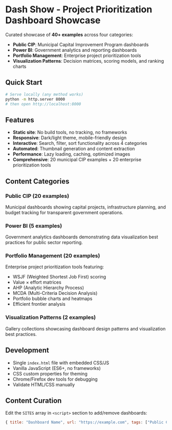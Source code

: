 # Dash Show - Project Prioritization Dashboard Showcase

Curated showcase of **40+ examples** across four categories:
- **Public CIP**: Municipal Capital Improvement Program dashboards
- **Power BI**: Government analytics and reporting dashboards  
- **Portfolio Management**: Enterprise project prioritization tools
- **Visualization Patterns**: Decision matrices, scoring models, and ranking charts

## Quick Start
```bash
# Serve locally (any method works)
python -m http.server 8000
# then open http://localhost:8000
```

## Features
- **Static site**: No build tools, no tracking, no frameworks
- **Responsive**: Dark/light theme, mobile-friendly design
- **Interactive**: Search, filter, sort functionality across 4 categories
- **Automated**: Thumbnail generation and content extraction
- **Performance**: Lazy loading, caching, optimized images
- **Comprehensive**: 20 municipal CIP examples + 20 enterprise prioritization tools

## Content Categories

### Public CIP (20 examples)
Municipal dashboards showing capital projects, infrastructure planning, and budget tracking for transparent government operations.

### Power BI (5 examples) 
Government analytics dashboards demonstrating data visualization best practices for public sector reporting.

### Portfolio Management (20 examples)
Enterprise project prioritization tools featuring:
- WSJF (Weighted Shortest Job First) scoring
- Value × effort matrices
- AHP (Analytic Hierarchy Process)
- MCDA (Multi-Criteria Decision Analysis)
- Portfolio bubble charts and heatmaps
- Efficient frontier analysis

### Visualization Patterns (2 examples)
Gallery collections showcasing dashboard design patterns and visualization best practices.

## Development
- Single `index.html` file with embedded CSS/JS
- Vanilla JavaScript (ES6+, no frameworks)
- CSS custom properties for theming
- Chrome/Firefox dev tools for debugging
- Validate HTML/CSS manually

## Content Curation
Edit the `SITES` array in `<script>` section to add/remove dashboards:
```javascript
{ title: "Dashboard Name", url: "https://example.com", tags: ["Public CIP"] }
```